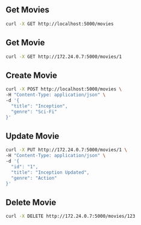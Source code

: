 ## Get Movies

```sh
curl -X GET http://localhost:5000/movies
```

## Get Movie

```sh
curl -X GET http://172.24.0.7:5000/movies/1
```

## Create Movie

```sh
curl -X POST http://localhost:5000/movies \
-H "Content-Type: application/json" \
-d '{
  "title": "Inception",
  "genre": "Sci-Fi"
}'
```

## Update Movie

```sh
curl -X PUT http://172.24.0.7:5000/movies/1 \
-H "Content-Type: application/json" \
-d '{
  "id": "1",
  "title": "Inception Updated",
  "genre": "Action"
}'
```

## Delete Movie

```sh
curl -X DELETE http://172.24.0.7:5000/movies/123
```